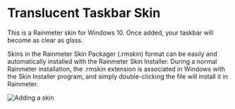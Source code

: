 # Translucent Taskbar Skin
This is a Rainmeter skin for Windows 10. Once added, your taskbar will become as clear as glass.

Skins in the Rainmeter Skin Packager (.rmskin) format can be easily and automatically installed with the Rainmeter Skin Installer. During a normal Rainmeter installation, the .rmskin extension is associated in Windows with the Skin Installer program, and simply double-clicking the file will install it in Rainmeter.

![Adding a skin](https://docs.rainmeter.net/manual/img/installing-skins/InstallSkins02.png)

